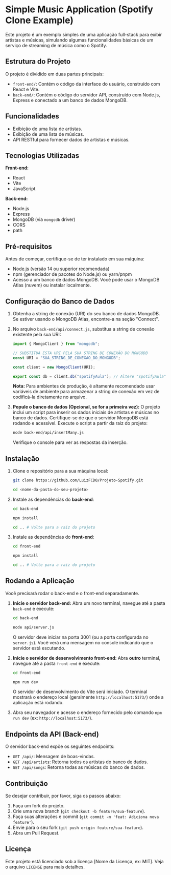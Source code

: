 # Simple Music Application (Spotify Clone Example)

Este projeto é um exemplo simples de uma aplicação full-stack para exibir artistas e músicas, simulando algumas funcionalidades básicas de um serviço de streaming de música como o Spotify.

## Estrutura do Projeto

O projeto é dividido em duas partes principais:

-   `front-end/`: Contém o código da interface do usuário, construído com React e Vite.
-   `back-end/`: Contém o código do servidor API, construído com Node.js, Express e conectado a um banco de dados MongoDB.

## Funcionalidades

-   Exibição de uma lista de artistas.
-   Exibição de uma lista de músicas.
-   API RESTful para fornecer dados de artistas e músicas.

## Tecnologias Utilizadas

**Front-end:**

-   React
-   Vite
-   JavaScript

**Back-end:**

-   Node.js
-   Express
-   MongoDB (via `mongodb` driver)
-   CORS
-   path

## Pré-requisitos

Antes de começar, certifique-se de ter instalado em sua máquina:

-   Node.js (versão 14 ou superior recomendada)
-   npm (gerenciador de pacotes do Node.js) ou yarn/pnpm
-   Acesso a um banco de dados MongoDB. Você pode usar o MongoDB Atlas (nuvem) ou instalar localmente.

## Configuração do Banco de Dados

1.  Obtenha a string de conexão (URI) do seu banco de dados MongoDB. Se estiver usando o MongoDB Atlas, encontre-a na seção "Connect".
2.  No arquivo `back-end/api/connect.js`, substitua a string de conexão existente pela sua URI:

    ```javascript:back-end\api\connect.js
    import { MongoClient } from "mongodb";

    // SUBSTITUA ESTA URI PELA SUA STRING DE CONEXÃO DO MONGODB
    const URI = "SUA_STRING_DE_CONEXAO_DO_MONGODB";

    const client = new MongoClient(URI);

    export const db = client.db("spotifyAula"); // Altere "spotifyAula" se desejar outro nome para o banco
    ```
    **Nota:** Para ambientes de produção, é altamente recomendado usar variáveis de ambiente para armazenar a string de conexão em vez de codificá-la diretamente no arquivo.

3.  **Popule o banco de dados (Opcional, se for a primeira vez):**
    O projeto inclui um script para inserir os dados iniciais de artistas e músicas no banco de dados.
    Certifique-se de que o servidor MongoDB está rodando e acessível.
    Execute o script a partir da raiz do projeto:
    ```bash
    node back-end/api/insertMany.js
    ```
    Verifique o console para ver as respostas da inserção.

## Instalação

1.  Clone o repositório para a sua máquina local:
    ```bash
    git clone https://github.com/LuizFCDO/Projeto-Spotify.git
    ```
    ```bash
    cd <nome-da-pasta-do-seu-projeto>
    ```

2.  Instale as dependências do **back-end**:
    ```bash
    cd back-end
    ```
    ```bash
    npm install
    ```
    ```bash
    cd .. # Volte para a raiz do projeto
    ```

3.  Instale as dependências do **front-end**:
    ```bash
    cd front-end
    ```
    ```bash
    npm install
    ```
    ```bash
    cd .. # Volte para a raiz do projeto
    ```

## Rodando a Aplicação

Você precisará rodar o back-end e o front-end separadamente.

1.  **Inicie o servidor back-end:**
    Abra um novo terminal, navegue até a pasta `back-end` e execute:
    ```bash
    cd back-end
    ```
    ```bash
    node api/server.js
    ```
    O servidor deve iniciar na porta 3001 (ou a porta configurada no `server.js`). Você verá uma mensagem no console indicando que o servidor está escutando.

2.  **Inicie o servidor de desenvolvimento front-end:**
    Abra **outro** terminal, navegue até a pasta `front-end` e execute:
    ```bash
    cd front-end
    ```
    ```bash
    npm run dev
    ```
    O servidor de desenvolvimento do Vite será iniciado. O terminal mostrará o endereço local (geralmente `http://localhost:5173/`) onde a aplicação está rodando.

3.  Abra seu navegador e acesse o endereço fornecido pelo comando `npm run dev` (ex: `http://localhost:5173/`).

## Endpoints da API (Back-end)

O servidor back-end expõe os seguintes endpoints:

-   `GET /api/`: Mensagem de boas-vindas.
-   `GET /api/artists`: Retorna todos os artistas do banco de dados.
-   `GET /api/songs`: Retorna todas as músicas do banco de dados.

## Contribuição

Se desejar contribuir, por favor, siga os passos abaixo:

1.  Faça um fork do projeto.
2.  Crie uma nova branch (`git checkout -b feature/sua-feature`).
3.  Faça suas alterações e commit (`git commit -m 'feat: Adiciona nova feature'`).
4.  Envie para o seu fork (`git push origin feature/sua-feature`).
5.  Abra um Pull Request.

## Licença

Este projeto está licenciado sob a licença [Nome da Licença, ex: MIT]. Veja o arquivo `LICENSE` para mais detalhes.
